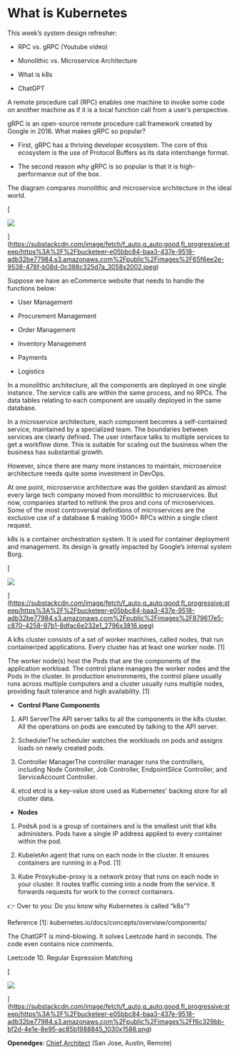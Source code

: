 # What is Kubernetes
This week’s system design refresher:

*   RPC vs. gRPC (Youtube video)
    
*   Monolithic vs. Microservice Architecture
    
*   What is k8s
    
*   ChatGPT
    

A remote procedure call (RPC) enables one machine to invoke some code on another machine as if it is a local function call from a user’s perspective.

gRPC is an open-source remote procedure call framework created by Google in 2016. What makes gRPC so popular?

*   First, gRPC has a thriving developer ecosystem. The core of this ecosystem is the use of Protocol Buffers as its data interchange format.
    
*   The second reason why gRPC is so popular is that it is high-performance out of the box.
    

The diagram compares monolithic and microservice architecture in the ideal world.

[

![](https://substackcdn.com/image/fetch/w_1456,c_limit,f_auto,q_auto:good,fl_progressive:steep/https%3A%2F%2Fbucketeer-e05bbc84-baa3-437e-9518-adb32be77984.s3.amazonaws.com%2Fpublic%2Fimages%2F65f6ee2e-9538-478f-b08d-0c388c325d7a_3058x2002.jpeg)


](https://substackcdn.com/image/fetch/f_auto,q_auto:good,fl_progressive:steep/https%3A%2F%2Fbucketeer-e05bbc84-baa3-437e-9518-adb32be77984.s3.amazonaws.com%2Fpublic%2Fimages%2F65f6ee2e-9538-478f-b08d-0c388c325d7a_3058x2002.jpeg)

Suppose we have an eCommerce website that needs to handle the functions below:

*   User Management
    
*   Procurement Management
    
*   Order Management
    
*   Inventory Management
    
*   Payments
    
*   Logistics
    

In a monolithic architecture, all the components are deployed in one single instance. The service calls are within the same process, and no RPCs. The data tables relating to each component are usually deployed in the same database. 

In a microservice architecture, each component becomes a self-contained service, maintained by a specialized team. The boundaries between services are clearly defined. The user interface talks to multiple services to get a workflow done. This is suitable for scaling out the business when the business has substantial growth.

However, since there are many more instances to maintain, microservice architecture needs quite some investment in DevOps.

At one point, microservice architecture was the golden standard as almost every large tech company moved from monolithic to microservices. But now, companies started to rethink the pros and cons of microservices. Some of the most controversial definitions of microservices are the exclusive use of a database & making 1000+ RPCs within a single client request. 

k8s is a container orchestration system. It is used for container deployment and management. Its design is greatly impacted by Google’s internal system Borg.

[

![](https://substackcdn.com/image/fetch/w_1456,c_limit,f_auto,q_auto:good,fl_progressive:steep/https%3A%2F%2Fbucketeer-e05bbc84-baa3-437e-9518-adb32be77984.s3.amazonaws.com%2Fpublic%2Fimages%2F879617e5-c870-4258-97b1-8dfac6e232e1_2796x3816.jpeg)


](https://substackcdn.com/image/fetch/f_auto,q_auto:good,fl_progressive:steep/https%3A%2F%2Fbucketeer-e05bbc84-baa3-437e-9518-adb32be77984.s3.amazonaws.com%2Fpublic%2Fimages%2F879617e5-c870-4258-97b1-8dfac6e232e1_2796x3816.jpeg)

A k8s cluster consists of a set of worker machines, called nodes, that run containerized applications. Every cluster has at least one worker node. \[1\]

The worker node(s) host the Pods that are the components of the application workload. The control plane manages the worker nodes and the Pods in the cluster. In production environments, the control plane usually runs across multiple computers and a cluster usually runs multiple nodes, providing fault tolerance and high availability. \[1\]

*   **Control Plane Components**
    

1.  API ServerThe API server talks to all the components in the k8s cluster. All the operations on pods are executed by talking to the API server.
    
2.  SchedulerThe scheduler watches the workloads on pods and assigns loads on newly created pods.
    
3.  Controller ManagerThe controller manager runs the controllers, including Node Controller, Job Controller, EndpointSlice Controller, and ServiceAccount Controller.
    
4.  etcd etcd is a key-value store used as Kubernetes' backing store for all cluster data.
    

*   **Nodes**
    

1.  PodsA pod is a group of containers and is the smallest unit that k8s administers. Pods have a single IP address applied to every container within the pod.
    
2.  KubeletAn agent that runs on each node in the cluster. It ensures containers are running in a Pod. \[1\]
    
3.  Kube Proxykube-proxy is a network proxy that runs on each node in your cluster. It routes traffic coming into a node from the service. It forwards requests for work to the correct containers.
    

👉 Over to you: Do you know why Kubernetes is called “k8s”?

Reference \[1\]: kubernetes.io/docs/concepts/overview/components/

The ChatGPT is mind-blowing. It solves Leetcode hard in seconds. The code even contains nice comments.

Leetcode 10. Regular Expression Matching

[

![](https://substackcdn.com/image/fetch/w_1456,c_limit,f_auto,q_auto:good,fl_progressive:steep/https%3A%2F%2Fbucketeer-e05bbc84-baa3-437e-9518-adb32be77984.s3.amazonaws.com%2Fpublic%2Fimages%2Ff6c329bb-bf2d-4e1e-8e95-ac85b1988845_1030x1586.png)


](https://substackcdn.com/image/fetch/f_auto,q_auto:good,fl_progressive:steep/https%3A%2F%2Fbucketeer-e05bbc84-baa3-437e-9518-adb32be77984.s3.amazonaws.com%2Fpublic%2Fimages%2Ff6c329bb-bf2d-4e1e-8e95-ac85b1988845_1030x1586.png)

**Openedges**: [Chief Architect](https://substack.com/redirect/3d86db30-072f-4850-9312-197a5be3569d?r=1lr2rb) (San Jose, Austin, Remote)